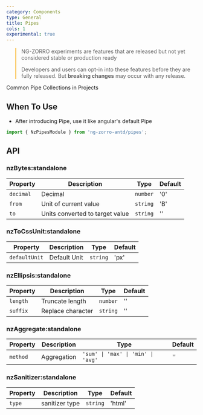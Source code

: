 ```yaml
---
category: Components
type: General
title: Pipes
cols: 1
experimental: true
---
```


<blockquote style="border-color: #faad14;">
<p>NG-ZORRO experiments are features that are released but not yet considered stable or production ready</p>
<p>Developers and users can opt-in into these features before they are fully released. But <strong>breaking changes</strong> may occur with any release.</p>
</blockquote>

Common Pipe Collections in Projects

## When To Use

- After introducing Pipe, use it like angular's default Pipe

```ts
import { NzPipesModule } from 'ng-zorro-antd/pipes';
```

## API

### **nzBytes**:standalone

| Property  | Description                     | Type     | Default |
| --------- | ------------------------------- | -------- | ------- |
| `decimal` | Decimal                         | `number` | '0'     |
| `from`    | Unit of current value           | `string` | 'B'     |
| `to`      | Units converted to target value | `string` | ''      |

### **nzToCssUnit**:standalone

| Property      | Description  | Type     | Default |
| ------------- | ------------ | -------- | ------- |
| `defaultUnit` | Default Unit | `string` | 'px'    |

### **nzEllipsis**:standalone

| Property | Description       | Type     | Default |
| -------- | ----------------- | -------- | ------- |
| `length` | Truncate length   | `number` | ''      |
| `suffix` | Replace character | `string` | ''      |

### **nzAggregate**:standalone

| Property | Description | Type                               | Default |
| -------- | ----------- | ---------------------------------- | ------- |
| `method` | Aggregation | `'sum' \| 'max' \| 'min' \| 'avg'` | ''      |

### **nzSanitizer**:standalone

| Property | Description    | Type     | Default |
| -------- | -------------- | -------- | ------- |
| `type`   | sanitizer type | `string` | 'html'  |
